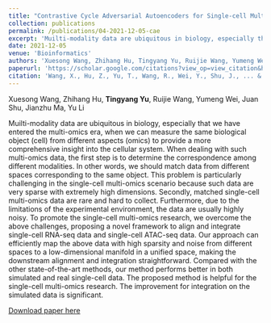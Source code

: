 ```yaml
---
title: "Contrastive Cycle Adversarial Autoencoders for Single-cell Multi-omics Alignment and Integration"
collection: publications
permalink: /publications/04-2021-12-05-cae
excerpt: 'Muilti-modality data are ubiquitous in biology, especially that we have entered the multi-omics era, when we can measure the same biological object (cell) from different aspects (omics) to provide a more comprehensive insight into the cellular system. When dealing with such multi-omics data, the first step is to determine the correspondence among different modalities. In other words, we should match data from different spaces corresponding to the same object. To promote the single-cell multi-omics research, we proposing a novel framework to align and integrate single-cell RNA-seq data and single-cell ATAC-seq data. Our approach can efficiently map the above data with high sparsity and noise from different spaces to a low-dimensional manifold in a unified space, making the downstream alignment and integration straightforward. Compared with the other state-of-the-art methods, our method performs better in both simulated and real single-cell data. The proposed method is helpful for the single-cell multi-omics research. The improvement for integration on the simulated data is significant.'
date: 2021-12-05
venue: 'Bioinformatics'
authors: 'Xuesong Wang, Zhihang Hu, Tingyang Yu, Ruijie Wang, Yumeng Wei, Juan Shu, Jianzhu Ma, Yu Li'
paperurl: 'https://scholar.google.com/citations?view_op=view_citation&hl=zh-CN&user=1Cw8oZ4AAAAJ&citation_for_view=1Cw8oZ4AAAAJ:u5HHmVD_uO8C'
citation: 'Wang, X., Hu, Z., Yu, T., Wang, R., Wei, Y., Shu, J., ... & Li, Y. (2021). Contrastive cycle adversarial autoencoders for single-cell multi-omics alignment and integration (Bioinformatics (IF = 6.93)）.'
---
```


Xuesong Wang, Zhihang Hu, **Tingyang Yu**, Ruijie Wang, Yumeng Wei, Juan Shu, Jianzhu Ma, Yu Li

Muilti-modality data are ubiquitous in biology, especially that we have entered the multi-omics era, when we can measure the same biological object (cell) from different aspects (omics) to provide a more comprehensive insight into the cellular system. When dealing with such multi-omics data, the first step is to determine the correspondence among different modalities. In other words, we should match data from different spaces corresponding to the same object. This problem is particularly challenging in the single-cell multi-omics scenario because such data are very sparse with extremely high dimensions. Secondly, matched single-cell multi-omics data are rare and hard to collect. Furthermore, due to the limitations of the experimental environment, the data are usually highly noisy. To promote the single-cell multi-omics research, we overcome the above challenges, proposing a novel framework to align and integrate single-cell RNA-seq data and single-cell ATAC-seq data. Our approach can efficiently map the above data with high sparsity and noise from different spaces to a low-dimensional manifold in a unified space, making the downstream alignment and integration straightforward. Compared with the other state-of-the-art methods, our method performs better in both simulated and real single-cell data. The proposed method is helpful for the single-cell multi-omics research. The improvement for integration on the simulated data is significant.

[Download paper here](https://arxiv.org/pdf/2112.03266.pdf)
